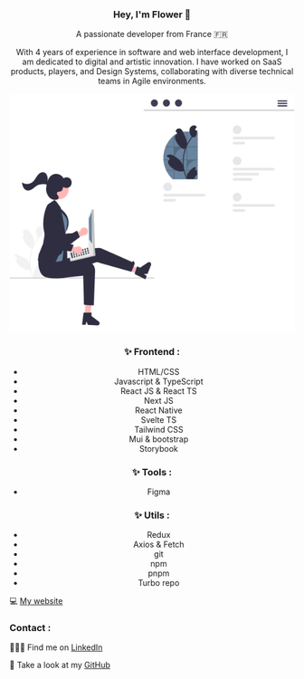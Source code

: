 <center>

### Hey, I'm Flower 👋

A passionate developer from France 🇫🇷

With 4 years of experience in software and web interface development, I am dedicated to digital and artistic innovation. I have worked on SaaS products, players, and Design Systems, collaborating with diverse technical teams in Agile environments.

 ![undraw_web_development](undraw_web_development_0l6v.svg)
 
### ✨ Frontend : 
- HTML/CSS
- Javascript & TypeScript
- React JS & React TS
- Next JS
- React Native
- Svelte TS
- Tailwind CSS
- Mui & bootstrap
- Storybook

### ✨ Tools : 
- Figma
  
### ✨  Utils :
- Redux
- Axios & Fetch
- git
- npm
- pnpm
- Turbo repo
  
</center>


💻 [My website](https://flower-dev.github.io)

### Contact :


👩🏼‍💻 Find me on [LinkedIn](https://frama.link/lienversmonlinkedin)

:file_folder: Take a look at my [GitHub](https://github.com/Flower-dev)
<!--
**Flower-dev/Flower-dev** is a ✨ _special_ ✨ repository because its `README.md` (this file) appears on your GitHub profile.

Here are some ideas to get you started:

- 🔭 I’m currently working on ...
- 🌱 I’m currently learning ...
- 👯 I’m looking to collaborate on ...
- 🤔 I’m looking for help with ...
- 💬 Ask me about ...
- 📫 How to reach me: ...
- 😄 Pronouns: ...
- ⚡ Fun fact: ...
-->

